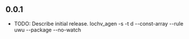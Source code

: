 ## 0.0.1

* TODO: Describe initial release.
lochv_agen -s -t d --const-array --rule uwu --package --no-watch